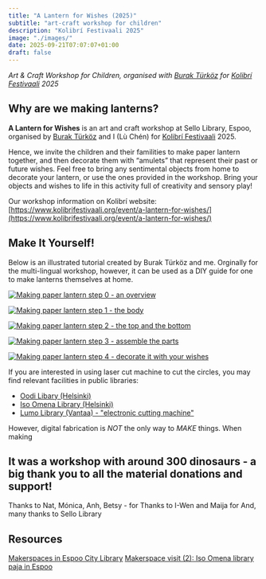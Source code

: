```yaml
---
title: "A Lantern for Wishes (2025)"
subtitle: "art-craft workshop for children"
description: "Kolibrí Festivaali 2025"
image: "./images/"
date: 2025-09-21T07:07:07+01:00
draft: false
---
```


*Art & Craft Workshop for Children, organised with [Burak Türköz](https://burakturkoz.gitlab.io/design-portfolio/) for [Kolibrí Festivaali](https://www.kolibrifestivaali.org/) 2025*

## Why are we making lanterns?

**A Lantern for Wishes** is an art and craft workshop at Sello Library, Espoo, organised by [Burak Türköz](https://burakturkoz.gitlab.io/design-portfolio/) and I (Lù Chén) for [Kolibrí Festivaali](https://www.kolibrifestivaali.org/) 2025.

Hence, we invite the children and their familities to make paper lantern together, and then decorate them with “amulets” that represent their past or future wishes. Feel free to bring any sentimental objects from home to decorate your lantern, or use the ones provided in the workshop. Bring your objects and wishes to life in this activity full of creativity and sensory play!

Our workshop information on Kolibrí website: [https://www.kolibrifestivaali.org/event/a-lantern-for-wishes/](https://www.kolibrifestivaali.org/event/a-lantern-for-wishes/)

## Make It Yourself!

Below is an illustrated tutorial created by Burak Türköz and me. Orginally for the multi-lingual workshop, however, it can be used as a DIY guide for one to make lanterns themselves at home.

[![Making paper lantern step 0 - an overview](./images/0-instructions.jpg)](./images/0-instructions.jpg)

[![Making paper lantern step 1 - the body](./images/1-instructions.jpg)](./images/1-instructions.jpg)

[![Making paper lantern step 2 - the top and the bottom](./images/2-instructions.jpg)](./images/2-instructions.jpg)

[![Making paper lantern step 3 - assemble the parts](./images/3-instructions.jpg)](./images/3-instructions.jpg)

[![Making paper lantern step 4 - decorate it with your wishes](./images/4-instructions.jpg)](./images/4-instructions.jpg)


If you are interested in using laser cut machine to cut the circles, you may find relevant facilities in public libraries:
- [Oodi Libary (Helsinki)](https://varaamo.hel.fi/en/search?textSearch=laser)
- [Iso Omena Library (Helsinki)](https://varaamo.espoo.fi/search?search=laser)
- [Lumo Library (Vantaa) - "electronic cutting machine"](https://www.vantaa.fi/en/leisure-and-recreational-activities/library-services#tab-anchor-reservable-premises-and-devices-)

However, digital fabrication is *NOT* the only way to *MAKE* things. When making 



## It was a workshop with around 300 dinosaurs - a big thank you to all the material donations and support!
Thanks to Nat, Mónica, Anh, Betsy - for 
Thanks to I-Wen and Maija for 
And, many thanks to Sello Library 

## Resources

[Makerspaces in Espoo City Library](https://www.espoo.fi/en/culture-and-leisure/libraries/makerspaces-espoo-city-library)
[Makerspace visit (2): Iso Omena library paja in Espoo](https://makingmakerspace.wordpress.com/2018/04/10/makerspace-visit-2-iso-omena-library-paja-in-espoo/)